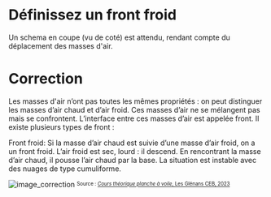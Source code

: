 ﻿# Définissez un front froid
  Un schema en coupe (vu de coté) est attendu, rendant compte du déplacement des masses d'air.

# Correction

Les masses d'air n’ont pas toutes les mêmes propriétés : on peut distinguer les masses d’air chaud et d’air froid. Ces masses d’air ne se mélangent pas mais se confrontent. L’interface entre ces masses d’air est appelée front.
 Il existe plusieurs types de front :

Front froid: Si la masse d’air chaud est suivie d’une masse d’air froid, on a un front froid. L’air froid est sec, lourd : il descend. En rencontrant la masse d’air chaud, il pousse l’air chaud par la base.  La situation est instable avec des nuages de type cumuliforme. 


![image_correction](./images/front_froid_schema.png)
<sup><sub>Source : [*Cours théorique planche à voile*, Les Glénans CEB, 2023](https://encadrementbenevole.glenans.asso.fr/wp-content/uploads/2023/07/Cours-theorique-PAV-Version-1.pdf) </sub></sup>